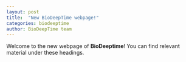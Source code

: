 ```yaml
---
layout: post
title:  "New BioDeepTime webpage!"
categories: biodeeptime
author: BioDeepTime team 
---
```


Welcome to the new webpage of **BioDeeptime**! You can find relevant material under these headings.





